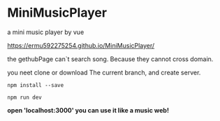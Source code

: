 # MiniMusicPlayer

a mini music player by vue

https://ermu592275254.github.io/MiniMusicPlayer/

the gethubPage can`t search song. Because they cannot cross domain.

you neet clone or download  The current branch, and create server.

```
npm install --save

```
```
npm run dev
```
**open 'localhost:3000' you can use it like a music web!**
